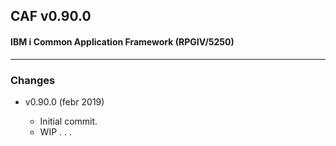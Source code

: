 ## CAF v0.90.0

#### IBM i Common Application Framework (RPGIV/5250)

***

### Changes

* v0.90.0 (febr 2019)

  * Initial commit.
  * WIP . . .
